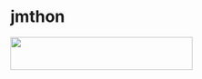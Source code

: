 # jmthon

<p align="left"><a href="https://heroku.com/deploy?template=https://github.com/s12fgas3-AR/roz"> <img src="https://img.shields.io/badge/Deploy%20To%20Heroku-purple?style=for-the-badge&logo=heroku" width="320" height="58.45"/></a></p>
